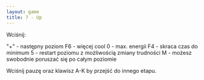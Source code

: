 ```yaml
---
layout: game
title: 7 - Up
---
```


Wciśnij:

"+"  - następny poziom
F6 - więcej cool
0  - max. energii
F4 - skraca czas do minimum
5  - restart poziomu z możliwością zmiany trudności
M  - możesz swobodnie poruszać się po całym poziomie

Wciśnij pauzę oraz klawisz A-K by przejść do innego etapu.
